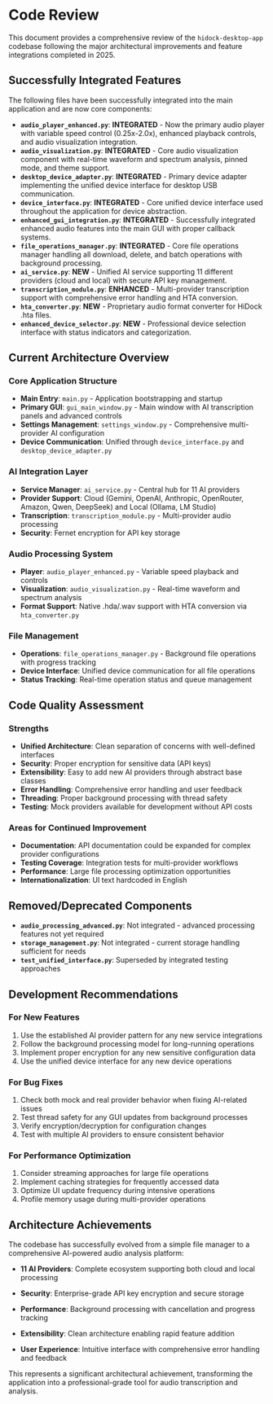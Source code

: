 # Code Review

This document provides a comprehensive review of the `hidock-desktop-app` codebase following the major architectural improvements and feature integrations completed in 2025.

## Successfully Integrated Features

The following files have been successfully integrated into the main application and are now core components:

- **`audio_player_enhanced.py`**: **INTEGRATED** - Now the primary audio player with variable speed control (0.25x-2.0x), enhanced playback controls, and audio visualization integration.
- **`audio_visualization.py`**: **INTEGRATED** - Core audio visualization component with real-time waveform and spectrum analysis, pinned mode, and theme support.
- **`desktop_device_adapter.py`**: **INTEGRATED** - Primary device adapter implementing the unified device interface for desktop USB communication.
- **`device_interface.py`**: **INTEGRATED** - Core unified device interface used throughout the application for device abstraction.
- **`enhanced_gui_integration.py`**: **INTEGRATED** - Successfully integrated enhanced audio features into the main GUI with proper callback systems.
- **`file_operations_manager.py`**: **INTEGRATED** - Core file operations manager handling all download, delete, and batch operations with background processing.
- **`ai_service.py`**: **NEW** - Unified AI service supporting 11 different providers (cloud and local) with secure API key management.
- **`transcription_module.py`**: **ENHANCED** - Multi-provider transcription support with comprehensive error handling and HTA conversion.
- **`hta_converter.py`**: **NEW** - Proprietary audio format converter for HiDock .hta files.
- **`enhanced_device_selector.py`**: **NEW** - Professional device selection interface with status indicators and categorization.

## Current Architecture Overview

### Core Application Structure
- **Main Entry**: `main.py` - Application bootstrapping and startup
- **Primary GUI**: `gui_main_window.py` - Main window with AI transcription panels and advanced controls
- **Settings Management**: `settings_window.py` - Comprehensive multi-provider AI configuration
- **Device Communication**: Unified through `device_interface.py` and `desktop_device_adapter.py`

### AI Integration Layer
- **Service Manager**: `ai_service.py` - Central hub for 11 AI providers
- **Provider Support**: Cloud (Gemini, OpenAI, Anthropic, OpenRouter, Amazon, Qwen, DeepSeek) and Local (Ollama, LM Studio)
- **Transcription**: `transcription_module.py` - Multi-provider audio processing
- **Security**: Fernet encryption for API key storage

### Audio Processing System
- **Player**: `audio_player_enhanced.py` - Variable speed playback and controls
- **Visualization**: `audio_visualization.py` - Real-time waveform and spectrum analysis
- **Format Support**: Native .hda/.wav support with HTA conversion via `hta_converter.py`

### File Management
- **Operations**: `file_operations_manager.py` - Background file operations with progress tracking
- **Device Interface**: Unified device communication for all file operations
- **Status Tracking**: Real-time operation status and queue management

## Code Quality Assessment

### Strengths
- **Unified Architecture**: Clean separation of concerns with well-defined interfaces
- **Security**: Proper encryption for sensitive data (API keys)
- **Extensibility**: Easy to add new AI providers through abstract base classes
- **Error Handling**: Comprehensive error handling and user feedback
- **Threading**: Proper background processing with thread safety
- **Testing**: Mock providers available for development without API costs

### Areas for Continued Improvement
- **Documentation**: API documentation could be expanded for complex provider configurations
- **Testing Coverage**: Integration tests for multi-provider workflows
- **Performance**: Large file processing optimization opportunities
- **Internationalization**: UI text hardcoded in English

## Removed/Deprecated Components

- **`audio_processing_advanced.py`**: Not integrated - advanced processing features not yet required
- **`storage_management.py`**: Not integrated - current storage handling sufficient for needs
- **`test_unified_interface.py`**: Superseded by integrated testing approaches

## Development Recommendations

### For New Features
1. Use the established AI provider pattern for any new service integrations
2. Follow the background processing model for long-running operations
3. Implement proper encryption for any new sensitive configuration data
4. Use the unified device interface for any new device operations

### For Bug Fixes
1. Check both mock and real provider behavior when fixing AI-related issues
2. Test thread safety for any GUI updates from background processes
3. Verify encryption/decryption for configuration changes
4. Test with multiple AI providers to ensure consistent behavior

### For Performance Optimization
1. Consider streaming approaches for large file operations
2. Implement caching strategies for frequently accessed data
3. Optimize UI update frequency during intensive operations
4. Profile memory usage during multi-provider operations

## Architecture Achievements

The codebase has successfully evolved from a simple file manager to a comprehensive AI-powered audio analysis platform:

- **11 AI Providers**: Complete ecosystem supporting both cloud and local processing

- **Security**: Enterprise-grade API key encryption and secure storage
- **Performance**: Background processing with cancellation and progress tracking
- **Extensibility**: Clean architecture enabling rapid feature addition
- **User Experience**: Intuitive interface with comprehensive error handling and feedback

This represents a significant architectural achievement, transforming the application into a professional-grade tool for audio transcription and analysis.
